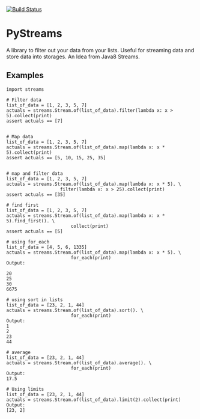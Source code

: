  [![Build Status](https://travis-ci.org/samjiks/pystreams.svg?branch=master)](https://travis-ci.org/samjiks/pystreams)

# PyStreams

A library to filter out your data from your lists. Useful for streaming data and store data into storages. An Idea from Java8 Streams.

## Examples



    import streams

    # Filter data
    list_of_data = [1, 2, 3, 5, 7]
    actuals = streams.Stream.of(list_of_data).filter(lambda x: x > 5).collect(print)
    assert actuals == [7]


    # Map data
    list_of_data = [1, 2, 3, 5, 7]
    actuals = streams.Stream.of(list_of_data).map(lambda x: x * 5).collect(print)
    assert actuals == [5, 10, 15, 25, 35]


    # map and filter data
    list_of_data = [1, 2, 3, 5, 7]
    actuals = streams.Stream.of(list_of_data).map(lambda x: x * 5). \
                        filter(lambda x: x > 25).collect(print)
    assert actuals == [35]

    # find first
    list_of_data = [1, 2, 3, 5, 7]
    actuals = streams.Stream.of(list_of_data).map(lambda x: x * 5).find_first(). \
                            collect(print)
    assert actuals == [5]

    # using for_each 
    list_of_data = [4, 5, 6, 1335]
    actuals = streams.Stream.of(list_of_data).map(lambda x: x * 5). \
                            for_each(print)    
    Output:

    20
    25
    30
    6675

    # using sort in lists
    list_of_data = [23, 2, 1, 44]
    actuals = streams.Stream.of(list_of_data).sort(). \
                            for_each(print)
    Output:
    1
    2
    23
    44

    # average
    list_of_data = [23, 2, 1, 44]
    actuals = streams.Stream.of(list_of_data).average(). \
                            for_each(print)
    Output:
    17.5

    # Using limits
    list_of_data = [23, 2, 1, 44]
    actuals = streams.Stream.of(list_of_data).limit(2).collect(print)
    Output:
    [23, 2]